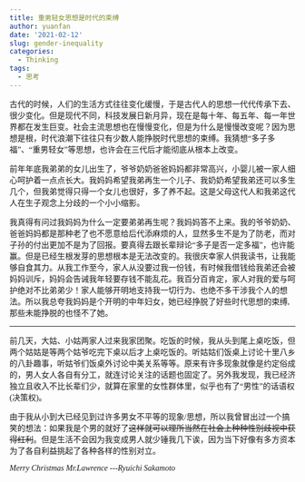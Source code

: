 ```yaml
---
title: 重男轻女思想是时代的束缚
author: yuanfan
date: '2021-02-12'
slug: gender-inequality
categories:
  - Thinking
tags:
  - 思考
---
```


<font face="微软雅黑">古代的时候，人们的生活方式往往变化缓慢，于是古代人的思想一代代传承下去、很少变化。但是现代不同，科技发展日新月异，现在是每十年、每五年、每一年世界都在发生巨变。社会主流思想也在慢慢变化，但是为什么是慢慢改变呢？因为思想是根，时代浪潮下往往只有少数人能挣脱时代思想的束缚。我猜想“多子多福”、“重男轻女”等思想，也许会在三代后才能彻底从根本上改变。

<!--more-->

<font face="微软雅黑">前年年底我弟弟的女儿出生了，爷爷奶奶爸爸妈妈都非常高兴，小婴儿被一家人细心呵护着一点点长大。我妈妈希望我弟再生一个儿子、我奶奶希望我弟还可以多生几个，但我弟觉得只得一个女儿也很好，多了养不起。这是父母这代人和我弟这代人在生子观念上分歧的一个小小缩影。

<font face="微软雅黑">我真得有问过我妈妈为什么一定要弟弟再生呢？我妈妈答不上来。我的爷爷奶奶、爸爸妈妈都是那种老了也不愿意给后代添麻烦的人，显然多生不是为了防老，而对子孙的付出更加不是为了回报。要真得去跟长辈辩论“多子是否一定多福”，也许能赢。但是已经生根发芽的思想根本是无法改变的。我很庆幸家人供我读书，让我能够自食其力。从我工作至今，家人从没要过我一份钱，有时候我借钱给我弟还会被妈妈训斥，妈妈会告诫我年轻要存钱不能乱花。我百分百肯定，家人对我的爱与呵护绝对不比弟弟少！家人能够开明地支持我一切行为、也绝不多干涉我个人的想法。所以我总夸我妈妈是个开明的中年妇女，她已经挣脱了好些时代思想的束缚,那些未能挣脱的也怪不了她。

-----------------------

<font face="微软雅黑">前几天，大姑、小姑两家人过来我家团聚。吃饭的时候，我从头到尾上桌吃饭，但两个姑姑是等两个姑爷吃完下桌以后才上桌吃饭的。听姑姑们饭桌上讨论十里八乡的八卦趣事，听姑爷们饭桌外讨论中美关系等等。原来有许多现象就像是约定俗成的，男人女人各自有分工，就连讨论关注的话题也固定了。另外我发现，我已经济独立且收入不比长辈们少，就算在家里的女性群体里，似乎也有了“男性”的话语权(决策权)。

<font face="微软雅黑">由于我从小到大已经见到过许多男女不平等的现象/思想，所以我曾冒出过一个搞笑的想法：如果我是个男的就好了~~这样就可以理所当然在社会上种种性别歧视中获得红利~~。但是生活不会因为我变成男人就少锤我几下诶，因为当下好像有多方资本为了各自利益挑起了各种各样的性别对立。

*Merry Christmas Mr.Lawrence ---Ryuichi Sakamoto*
